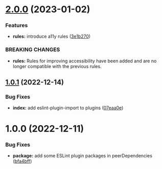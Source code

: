 # [2.0.0](https://github.com/kubosho/eslint-config/compare/v1.0.1...v2.0.0) (2023-01-02)


### Features

* **rules:** introduce a11y rules ([3e1b270](https://github.com/kubosho/eslint-config/commit/3e1b270e1753b8e9646bf6d3c0c8fc24f2f32f57))


### BREAKING CHANGES

* **rules:** Rules for improving accessibility have been added and
are no longer compatible with the previous rules.

## [1.0.1](https://github.com/kubosho/eslint-config/compare/v1.0.0...v1.0.1) (2022-12-14)


### Bug Fixes

* **index:** add eslint-plugin-import to plugins ([07eaa0e](https://github.com/kubosho/eslint-config/commit/07eaa0e5d9c03e8d9a74da75af95ba2e3accd161))

# 1.0.0 (2022-12-11)


### Bug Fixes

* **package:** add some ESLint plugin packages in peerDependencies ([bfa4bff](https://github.com/kubosho/eslint-config/commit/bfa4bff302f8af5cf2246fc50b9d4f0971159d10))
